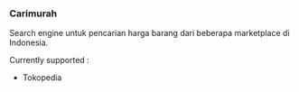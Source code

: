 ### Carimurah

Search engine untuk pencarian harga barang dari beberapa marketplace di Indonesia. 

Currently supported : 
- Tokopedia
